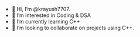 - 👋 Hi, I’m @krayush7707.
- 👀 I’m interested in Coding & DSA
- 🌱 I’m currently learning C++
- 💞️ I’m looking to collaborate on projects using C++.

<!---
krayush7707/krayush7707 is a ✨ special ✨ repository because its `README.md` (this file) appears on your GitHub profile.
You can click the Preview link to take a look at your changes.
--->
